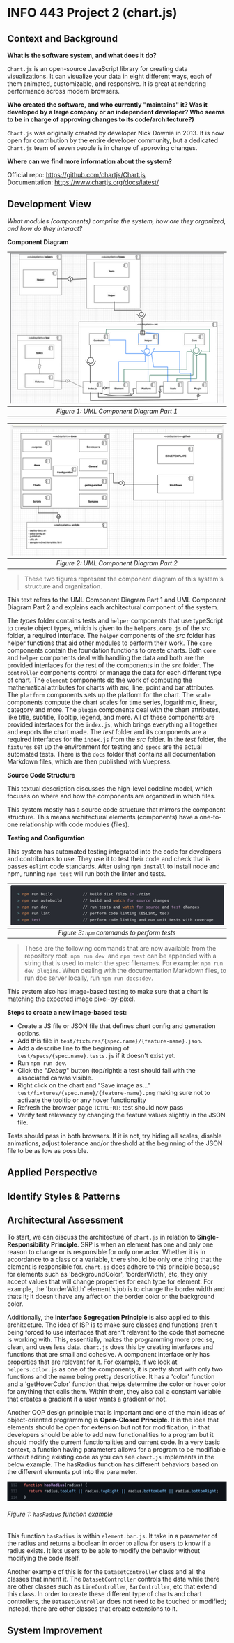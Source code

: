 # INFO 443 Project 2 (chart.js)

## Context and Background

**What is the software system, and what does it do?**

`Chart.js` is an open-source JavaScript library for creating data visualizations. It can visualize your data in eight different ways, each of them animated, customizable, and responsive. It is great at rendering performance across modern browsers.

**Who created the software, and who currently "maintains" it? Was it developed by a large company or an independent developer? Who seems to be in charge of approving changes to its code/architecture?)**

`Chart.js` was originally created by developer Nick Downie in 2013. It is now open for contribution by the entire developer community, but a dedicated `Chart.js` team of seven people is in charge of approving changes.

**Where can we find more information about the system?**

Official repo:
https://github.com/chartjs/Chart.js <br>
Documentation: https://www.chartjs.org/docs/latest/

## Development View

_What modules (components) comprise the system, how are they organized, and how do they interact?_

**Component Diagram**

|![Component diagram](./images/dv_diagram1.png) |
|:--:|
| _Figure 1: UML Component Diagram Part 1_|

|![Component diagram](./images/dv_diagram2.png)|
|:--:|
| _Figure 2: UML Component Diagram Part 2_|
> These two figures represent the component diagram of this system's structure and organization.

This text refers to the UML Component Diagram Part 1 and UML Component Diagram Part 2 and explains each architectural component of the system.

The _types_ folder contains tests and `helper` components that use typeScript to create object types, which is given to the `helpers.core.js` of the _src_ folder, a required interface.
The `helper` components of the _src_ folder has helper functions that aid other modules to perform their work. The `core` components contain the foundation functions to create charts. Both `core` and `helper` components deal with handling the data and both are the provided interfaces for the rest of the components in the `src` folder. The `controller` components control or manage the data for each different type of chart.  The `element` components do the work of computing the mathematical attributes for charts with arc, line, point and bar attributes. The `platform` components sets up the platform for the chart. The `scale` components compute the chart scales for time series, logarithmic, linear, category and more. The `plugin` components deal with the chart attributes, like title, subtitle, Tooltip, legend, and more. All of these components are provided interfaces for the `index.js`, which brings everything all together and exports the chart made. The _test_ folder and its components are a required interfaces for the `index.js` from the _src_ folder. In the _test_ folder, the `fixtures` set up the environment for testing and `specs` are the actual automated tests. There is the `docs` folder that contains all documentation Markdown files, which are then published with Vuepress.


**Source Code Structure**

This textual description discusses the high-level codeline model, which focuses on where and how the components are organized in which files.

This system mostly has a source code structure that mirrors the component structure. This means architectural elements (components) have a one-to-one relationship with code modules (files).

**Testing and Configuration**


This system has automated testing integrated into the code for developers and contributors to use.  They use it to test their code and check that is passes `eslint` code standards. After using `npm install` to install node and npm, running `npm test` will run both the linter and tests.

|![npm commands](./images/npm_test.png)|
|:--:|
| _Figure 3: `npm` commands to perform tests_|
> These are the following commands that are now available from the repository root. `npm run dev `and `npm test` can be appended with a string that is used to match the spec filenames. For example: `npm run dev plugins`. When dealing with the documentation Markdown files, to run doc server locally, run `npm run docs:dev`.


This system also has image-based testing to make sure that a chart is matching the expected image pixel-by-pixel.

**Steps to create a new image-based test:**

- Create a JS file or JSON file that defines chart config and generation options.
- Add this file in `test/fixtures/{spec.name}/{feature-name}.json`.
- Add a describe line to the beginning of `test/specs/{spec.name}.tests.js` if it doesn't exist yet.
- Run `npm run dev`.
- Click the "_Debug_" button (top/right): a test should fail with the associated canvas visible.
- Right click on the chart and "Save image as..." `test/fixtures/{spec.name}/{feature-name}.png` making sure not to activate the tooltip or any hover functionality
- Refresh the browser page `(CTRL+R)`: test should now pass
- Verify test relevancy by changing the feature values slightly in the JSON file.

Tests should pass in both browsers. If it is not, try hiding all scales, disable animations, adjust tolerance and/or threshold at the beginning of the JSON file to be as low as possible.

## Applied Perspective

## Identify Styles & Patterns

## Architectural Assessment

To start, we can discuss the architecture of `chart.js` in relation to **Single-Responsibility Principle**. SRP is when an element has one and only one reason to change or is responsible for only one actor. Whether it is in accordance to a class or a variable, there should be only one thing that the element is responsible for. `chart.js` does adhere to this principle because for elements such as 'backgroundColor', 'borderWidth', etc, they only accept values that will change properties for each type for element. For example, the 'borderWidth' element's job is to change the border width and thats it; it doesn't have any affect on the border color or the background color.

Additionally, the **Interface Segregation Principle** is also applied to this architecture. The idea of ISP is to make sure classes and functions aren't being forced to use interfaces that aren't relavant to the code that someone is working with. This, essentially, makes the programming more precise, clean, and uses less data. `chart.js` does this by creating interfaces and functions that are small and cohesive. A component interface only has  properties that are relevant for it. For example, if we look at `helpers.color.js` as one of the components, it is pretty short with only two functions and the name being pretty descriptive. It has a 'color' function and a 'getHoverColor' function that helps determine the color or hover color for anything that calls them. Within them, they also call a constant variable that creates a gradient if a user wants a gradient or not.

Another OOP design principle that is important and one of the main ideas of object-oriented programming is **Open-Closed Principle**. It is the idea that elements should be open for extension but not for modification, in that developers should be able to add new functionalities to a program but it should modify the current functionalities and current code. In a very basic context, a function having parameters allows for a program to be modifiable without editing existing code as you can see  `chart.js` implements in the below example. The hasRadius function has different behaviors based on the different elements put into the parameter.

![hasRadius function within a bar chart in chart.js](./images/ocp.png)
###### Figure 1: `hasRadius` function example
This function  `hasRadius` is within `element.bar.js`. It take in a parameter of the radius and returns a boolean in order to allow for users to know if a radius exists. It lets users to be able to modify the behavior without modifying the code itself.

Another example of this is for the `DatasetController` class and all the classes that inherit it. The `DatasetController` controls the data while there are other classes such as `LineController`, `BarController`, etc that extend this class. In order to create these different type of charts and chart controllers, the `DatasetController` does not need to be touched or modified; instead, there are other classes that create extensions to it.

## System Improvement
